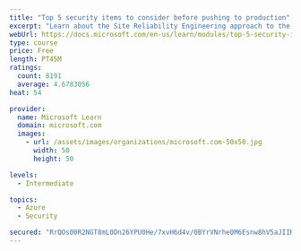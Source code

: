 ```yaml
---
title: "Top 5 security items to consider before pushing to production"
excerpt: "Learn about the Site Reliability Engineering approach to the challenge of assuring reliability and gain a better understanding of why it matters."
webUrl: https://docs.microsoft.com/en-us/learn/modules/top-5-security-items-to-consider/
type: course
price: Free
length: PT45M
ratings:
  count: 8191
  average: 4.6783056
heat: 54

provider:
  name: Microsoft Learn
  domain: microsoft.com
  images:
    - url: /assets/images/organizations/microsoft.com-50x50.jpg
      width: 50
      height: 50

levels:
  - Intermediate

topics:
  - Azure
  - Security

secured: "RrQOs00R2NGT8mL0Dn26YPU0He/7xvH6d4v/0BYrVNrhe0M6Esnw8hV5aJIIRjRviW6HtoG0u/YQ6YiZ6w6cQDshjWo7gGV2zqA+Q2vhsjK9Zzuq5KSoTOBWmUDGKRzw0vLSEYNlQmzlsZtnS9u/Xt43Xqoqf72eDOQkdaYgh9EY1hhbCgv4jqD/CMYb6oVOMini4edGAwJUwlP0Fk07Hfpk2HMtoIQA7utw3wnHzCFqEOrVsW6OaXVPKe6ahm+UwImuqxbF0G2Qd+1VGMfAExXFUc8i9Cr2hg1id1L9WpcUZY/LJOnxGL9hD2N07oLSGKYi/ZuBPhA91a2BRqExxKt/130pAAi4no0QqLMBHZax8bYTzdDj7GZ885K5yYqJfmL6dX8zSL9E78dL9i++vuIB8YWGbUzwvx87DRiPAXE=;F0Rf4O3t1c6oSdfInbgBbQ=="
---
```


